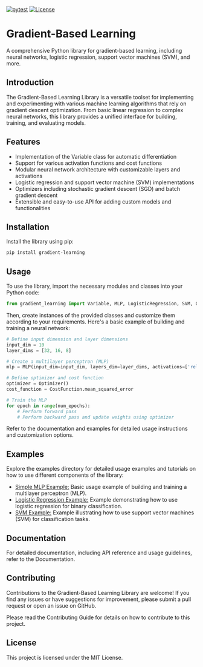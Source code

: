[![pytest](https://github.com/raminmohammadi/autograd/actions/workflows/pytest.yml/badge.svg)](https://github.com/raminmohammadi/autograd/actions/workflows/pytest.yml)
[![License](https://img.shields.io/badge/License-MIT-blue.svg)](https://opensource.org/licenses/MIT)

# Gradient-Based Learning

A comprehensive Python library for gradient-based learning, including neural networks, logistic regression, support vector machines (SVM), and more.

## Introduction

The Gradient-Based Learning Library is a versatile toolset for implementing and experimenting with various machine learning algorithms that rely on gradient descent optimization. From basic linear regression to complex neural networks, this library provides a unified interface for building, training, and evaluating models.

## Features

- Implementation of the Variable class for automatic differentiation
- Support for various activation functions and cost functions
- Modular neural network architecture with customizable layers and activations
- Logistic regression and support vector machine (SVM) implementations
- Optimizers including stochastic gradient descent (SGD) and batch gradient descent
- Extensible and easy-to-use API for adding custom models and functionalities

## Installation

Install the library using pip:

```bash
pip install gradient-learning
```

## Usage
To use the library, import the necessary modules and classes into your Python code:

```python
from gradient_learning import Variable, MLP, LogisticRegression, SVM, Optimizer, CostFunction
```

Then, create instances of the provided classes and customize them according to your requirements. Here's a basic example of building and training a neural network:

```python
# Define input dimension and layer dimensions
input_dim = 10
layer_dims = [32, 16, 8]

# Create a multilayer perceptron (MLP)
mlp = MLP(input_dim=input_dim, layers_dim=layer_dims, activations=['relu', 'relu', 'sigmoid'])

# Define optimizer and cost function
optimizer = Optimizer()
cost_function = CostFunction.mean_squared_error

# Train the MLP
for epoch in range(num_epochs):
    # Perform forward pass
    # Perform backward pass and update weights using optimizer

```

Refer to the documentation and examples for detailed usage instructions and customization options.

## Examples
Explore the examples directory for detailed usage examples and tutorials on how to use different components of the library:

- [Simple MLP Example:](AUTOGRAD/src/NNS/FeedForward_Starter.ipynb) Basic usage example of building and training a multilayer perceptron (MLP).
- [Logistic Regression Example:](/AUTOGRAD/src/Regression/Linear_Regression.ipynb) Example demonstrating how to use logistic regression for binary classification.
- [SVM Example:](/AUTOGRAD/src/SVM/SVM.py) Example illustrating how to use support vector machines (SVM) for classification tasks.

## Documentation
For detailed documentation, including API reference and usage guidelines, refer to the Documentation.

## Contributing
Contributions to the Gradient-Based Learning Library are welcome! If you find any issues or have suggestions for improvement, please submit a pull request or open an issue on GitHub.

Please read the Contributing Guide for details on how to contribute to this project.

## License
This project is licensed under the MIT License.


